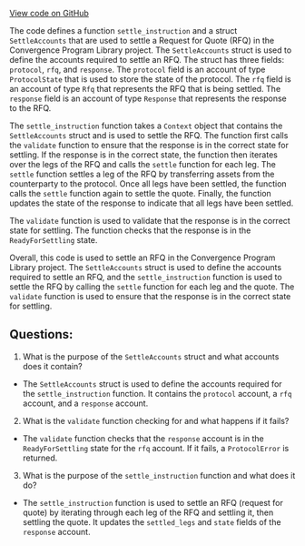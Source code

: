 [View code on GitHub](https://github.com/convergence-rfq/convergence-program-library/rfq/program/src/instructions/rfq/settle.rs)

The code defines a function `settle_instruction` and a struct `SettleAccounts` that are used to settle a Request for Quote (RFQ) in the Convergence Program Library project. The `SettleAccounts` struct is used to define the accounts required to settle an RFQ. The struct has three fields: `protocol`, `rfq`, and `response`. The `protocol` field is an account of type `ProtocolState` that is used to store the state of the protocol. The `rfq` field is an account of type `Rfq` that represents the RFQ that is being settled. The `response` field is an account of type `Response` that represents the response to the RFQ.

The `settle_instruction` function takes a `Context` object that contains the `SettleAccounts` struct and is used to settle the RFQ. The function first calls the `validate` function to ensure that the response is in the correct state for settling. If the response is in the correct state, the function then iterates over the legs of the RFQ and calls the `settle` function for each leg. The `settle` function settles a leg of the RFQ by transferring assets from the counterparty to the protocol. Once all legs have been settled, the function calls the `settle` function again to settle the quote. Finally, the function updates the state of the response to indicate that all legs have been settled.

The `validate` function is used to validate that the response is in the correct state for settling. The function checks that the response is in the `ReadyForSettling` state.

Overall, this code is used to settle an RFQ in the Convergence Program Library project. The `SettleAccounts` struct is used to define the accounts required to settle an RFQ, and the `settle_instruction` function is used to settle the RFQ by calling the `settle` function for each leg and the quote. The `validate` function is used to ensure that the response is in the correct state for settling.
## Questions: 
 1. What is the purpose of the `SettleAccounts` struct and what accounts does it contain?
- The `SettleAccounts` struct is used to define the accounts required for the `settle_instruction` function. It contains the `protocol` account, a `rfq` account, and a `response` account.
2. What is the `validate` function checking for and what happens if it fails?
- The `validate` function checks that the `response` account is in the `ReadyForSettling` state for the `rfq` account. If it fails, a `ProtocolError` is returned.
3. What is the purpose of the `settle_instruction` function and what does it do?
- The `settle_instruction` function is used to settle an RFQ (request for quote) by iterating through each leg of the RFQ and settling it, then settling the quote. It updates the `settled_legs` and `state` fields of the `response` account.